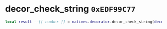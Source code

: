 # decor_check_string `0xEDF99C77`

```lua
local result --[[ number ]] = natives.decorator.decor_check_string(decor --[[ number ]], eventtype --[[ string ]], eventname --[[ string ]])
```